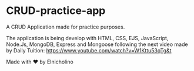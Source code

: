 # CRUD-practice-app
A CRUD Application made for practice purposes.

The application is being develop with HTML, CSS, EJS, JavaScript, Node.Js, MongoDB, Express and Mongoose following the next video made by Daily Tuition:
https://www.youtube.com/watch?v=W1Kttu53qTg&t

Made with ❤ by Elnicholino
